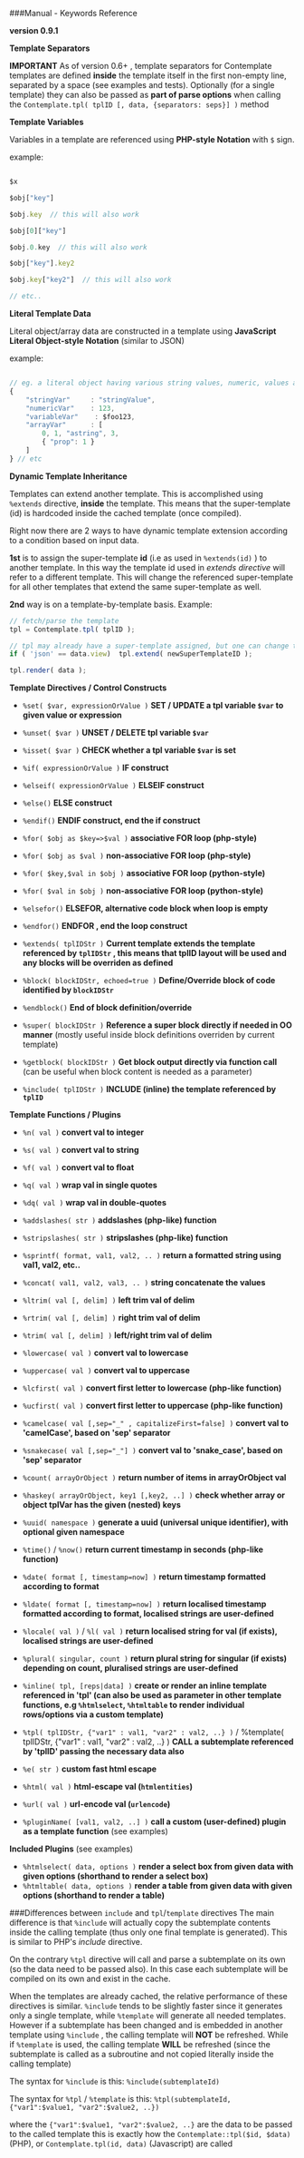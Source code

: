 ###Manual - Keywords Reference


**version 0.9.1**


__Template Separators__


**IMPORTANT** As of version 0.6+ , template separators for Contemplate templates are defined **inside** the template itself
in the first non-empty line, separated by a space (see examples and tests). Optionally (for a single template) they can also be passed as **part of parse options** when calling the `Contemplate.tpl( tplID [, data, {separators: seps}] )` method



__Template Variables__


Variables in a template are referenced using **PHP-style Notation** with `$` sign. 

example:

```javascript

$x 

$obj["key"]

$obj.key  // this will also work

$obj[0]["key"]

$obj.0.key  // this will also work

$obj["key"].key2

$obj.key["key2"]  // this will also work

// etc..

```



__Literal Template Data__


Literal object/array data are constructed in a template using **JavaScript Literal Object-style Notation** (similar to JSON)

example:

```javascript

// eg. a literal object having various string values, numeric, values and arrays:
{ 
    "stringVar"     : "stringValue", 
    "numericVar"    : 123, 
    "variableVar"    : $foo123, 
    "arrayVar"      : [
        0, 1, "astring", 3, 
        { "prop": 1 } 
    ] 
} // etc

```


__Dynamic Template Inheritance__

Templates can extend another template. This is accomplished using `%extends` directive, **inside** the template.
This means that the super-template (id) is hardcoded inside the cached template (once compiled).

Right now there are 2 ways to have dynamic template extension according to a condition based on input data.


**1st** is to assign the super-template **id** (i.e as used in `%extends(id)` ) to another template. 
In this way the template id used in *extends directive* will refer to a different template.
This will change the referenced super-template for all other templates that extend the same super-template as well.


**2nd** way is on a template-by-template basis. Example:

```javascript
// fetch/parse the template
tpl = Contemplate.tpl( tplID );

// tpl may already have a super-template assigned, but one can change this
if ( 'json' == data.view)  tpl.extend( newSuperTemplateID );

tpl.render( data );

```


__Template Directives / Control Constructs__


* `%set( $var, expressionOrValue )`  **SET / UPDATE a tpl variable `$var` to given value or expression**
* `%unset( $var )`  **UNSET / DELETE tpl variable `$var`**
* `%isset( $var )`  **CHECK whether a tpl variable `$var` is set**



* `%if( expressionOrValue )`  **IF construct**
* `%elseif( expressionOrValue )`  **ELSEIF construct**
* `%else()`  **ELSE construct**
* `%endif()` **ENDIF construct, end the if construct**




* `%for( $obj as $key=>$val )`  **associative FOR loop (php-style)**
* `%for( $obj as $val )`  **non-associative FOR loop (php-style)**
* `%for( $key,$val in $obj )`  **associative FOR loop (python-style)**
* `%for( $val in $obj )`  **non-associative FOR loop (python-style)**
* `%elsefor()`   **ELSEFOR, alternative code block when loop is empty**
* `%endfor()`  **ENDFOR , end the loop construct**




* `%extends( tplIDStr )`  **Current template extends the template referenced by `tplIDStr` , this means that tplID layout will be used and any blocks will be overriden as defined**
* `%block( blockIDStr, echoed=true )`  **Define/Override block of code identified by `blockIDStr`**
* `%endblock()`  **End of block definition/override**

* `%super( blockIDStr )`  **Reference a super block directly if needed in OO manner** (mostly useful inside block definitions overriden by current template)
* `%getblock( blockIDStr )`  **Get block output directly via function call** (can be useful when block content is needed as a parameter)


* `%include( tplIDStr )`  **INCLUDE (inline) the template referenced by `tplID`**



__Template Functions / Plugins__


* `%n( val )`   **convert val to integer**
* `%s( val )`   **convert val to string**
* `%f( val )`   **convert val to float**
* `%q( val )`   **wrap val in single quotes**
* `%dq( val )`  **wrap val in double-quotes**



* `%addslashes( str )`  **addslashes (php-like) function**
* `%stripslashes( str )`  **stripslashes (php-like) function**
* `%sprintf( format, val1, val2, .. )`   **return a formatted string using val1, val2, etc..**
* `%concat( val1, val2, val3, .. )`  **string concatenate the values**
* `%ltrim( val [, delim] )`   **left trim val of delim**
* `%rtrim( val [, delim] )`   **right trim val of delim**
* `%trim( val [, delim] )`   **left/right trim val of delim**
* `%lowercase( val )`   **convert val to lowercase**
* `%uppercase( val )`   **convert val to uppercase**
* `%lcfirst( val )`   **convert first letter to lowercase (php-like function)**
* `%ucfirst( val )`   **convert first letter to uppercase (php-like function)**
* `%camelcase( val [,sep="_" , capitalizeFirst=false] )`   **convert val to 'camelCase', based on 'sep' separator**
* `%snakecase( val [,sep="_"] )`   **convert val to 'snake_case', based on 'sep' separator**




* `%count( arrayOrObject )`  **return number of items in arrayOrObject val**
* `%haskey( arrayOrObject, key1 [,key2, ..] )`  **check whether array or object tplVar has the given (nested) keys**
* `%uuid( namespace )`  **generate a uuid (universal unique identifier), with optional given namespace**




* `%time()` / `%now()`   **return current timestamp in seconds (php-like function)**
* `%date( format [, timestamp=now] )`  **return timestamp formatted according to format**
* `%ldate( format [, timestamp=now] )`  **return localised timestamp formatted according to format, localised strings are user-defined**
* `%locale( val )` / `%l( val )`  **return localised string for val (if exists), localised strings are user-defined**
* `%plural( singular, count )`  **return plural string for singular (if exists) depending on count, pluralised strings are user-defined**




* `%inline( tpl, [reps|data] )`  **create or render an inline template referenced in 'tpl' (can also be used as parameter in other template functions, e.g `%htmlselect`, `%htmltable` to render individual rows/options via a custom template)**
* `%tpl( tplIDStr, {"var1" : val1, "var2" : val2, ..} )` / %template( tplIDStr, {"var1" : val1, "var2" : val2, ..} )  **CALL a subtemplate referenced by 'tplID' passing the necessary data also**



* `%e( str )`   **custom fast html escape**
* `%html( val )`  **html-escape val (`htmlentities`)**
* `%url( val )`  **url-encode val (`urlencode`)**



* `%pluginName( [val1, val2, ..] )`  **call a custom (user-defined) plugin as a template function** (see examples)


**Included Plugins** (see examples)

* `%htmlselect( data, options )`  **render a select box from given data with given options (shorthand to render a select box)**
* `%htmltable( data, options )`  **render a table from given data with given options (shorthand to render a table)**



###Differences between `include` and `tpl`/`template` directives
The main difference is that `%include` will actually copy the subtemplate contents inside the calling template (thus only one final template is generated). This is similar to PHP's _include_ directive.

On the contrary `%tpl` directive will call and parse a subtemplate on its own (so the data need to be passed also). In this case each subtemplate will be compiled on its own and exist in the cache.

When the templates are already cached, the relative performance of these directives is similar. `%include` tends to be slightly faster since it generates only a single template, while `%template` will generate all needed templates. However if a subtemplate has been changed and is embedded in another template using `%include` , the calling template will __NOT__ be refreshed. While if `%template` is used, the calling template __WILL__ be refreshed (since the subtemplate is called as a subroutine and not copied literally inside the calling template)

The syntax for `%include` is this:  `%include(subtemplateId)`

The syntax for `%tpl` / `%template` is this: `%tpl(subtemplateId, {"var1":$value1, "var2":$value2, ..})` 

where the `{"var1":$value1, "var2":$value2, ..}` are the data to be passed to the called template 
this is exactly how the `Contemplate::tpl($id, $data)` (PHP), or `Contemplate.tpl(id, data)` (Javascript) are called




